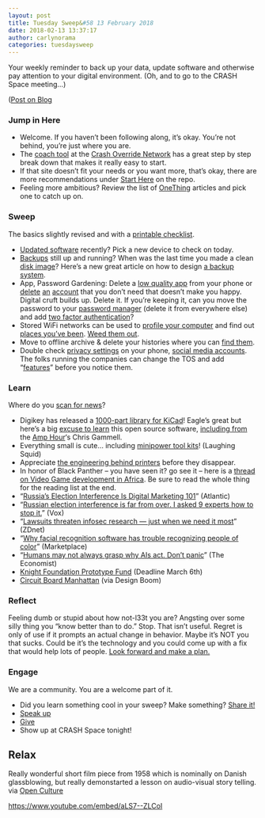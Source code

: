 ```yaml
---
layout: post
title: Tuesday Sweep&#58 13 February 2018
date: 2018-02-13 13:37:17
author: carlynorama
categories: tuesdaysweep
---
```



Your weekly reminder to back up your data, update software and otherwise pay attention to your digital environment. (Oh, and to go to the CRASH Space meeting…)

([Post on Blog](https://blog.crashspace.org/2018/02/tuesday-sweep-20-february-2018/)

### Jump in Here

*   Welcome. If you haven’t been following along, it’s okay. You’re not behind, you’re just where you are.
*   The [coach tool](http://www.crashoverridenetwork.com/coach.html) at the [Crash Override Network](http://www.crashoverridenetwork.com/) has a great step by step break down that makes it really easy to start.
*   If that site doesn’t fit your needs or you want more, that’s okay, there are more recommendations under [Start Here](https://carlynorama.github.io/tuesday/start/) on the repo.
*   Feeling more ambitious? Review the list of [OneThing](https://blog.crashspace.org/tag/onething/) articles and pick one to catch up on.

### Sweep

The basics slightly revised and with a [printable checklist](https://carlynorama.github.io/tuesday/sweep/printable_checklist.html).

*   [Updated software](https://blog.crashspace.org/2016/12/one-thing-to-do-today-tuesday-routine-update-everything/) recently? Pick a new device to check on today.
*   [Backups](https://blog.crashspace.org/2016/11/one-thing-to-do-today-tuesday-sweep-where-are-your-backups/) still up and running? When was the last time you made a clean [disk image](https://blog.crashspace.org/2017/01/one-thing-to-do-today-keep-a-clean-disk-image-on-hand/)? Here’s a new great article on how to design [a backup system](https://www.grahamcluley.com/create-robust-data-backup-plan-make-sure-works/).
*   App, Password Gardening: Delete a [low quality app](https://blog.crashspace.org/2016/12/one-thing-to-do-today-institute-beyonce-rules-for-vetting-apps/) from your phone or [delete](https://blog.crashspace.org/2016/12/one-thing-to-do-today-turn-off-image-loading-for-email/) [an](https://blog.crashspace.org/2016/12/one-thing-to-do-today-turn-off-image-loading-for-email/) [account](https://blog.crashspace.org/2016/11/one-thing-to-do-today-delete-your-account/) that you don’t need that doesn’t make you happy. Digital cruft builds up. Delete it. If you’re keeping it, can you move the password to your [password manager](https://blog.crashspace.org/2016/11/one-thing-to-do-today-what-passwords-do-you-have-anyway/) (delete it from everywhere else) and add [two factor authentication](https://blog.crashspace.org/2016/11/one-thing-to-do-today-enable-two-factor-authorization/)?
*   Stored WiFi networks can be used to [profile your computer](https://www.theatlantic.com/technology/archive/2017/04/when-apps-collude-to-steal-your-data/522177/) and find out [places you’ve been](https://www.eff.org/deeplinks/2014/07/your-android-device-telling-world-where-youve-been). [Weed them out](http://www.tomsguide.com/faq/id-2322427/erase-previous-connections-laptop.html).
*   Move to offline archive & delete your histories where you can [find them](https://support.google.com/accounts/answer/7028918).
*   Double check [privacy settings](https://blog.crashspace.org/2016/12/one-thing-to-do-today-if-one-must-use-social-media-follow-army-rules/) on your phone, [social media accounts](https://ssd.eff.org/en/module/protecting-yourself-social-networks). The folks running the companies can change the TOS and add “[features](https://ssd.eff.org/en/module/facebook-groups-reducing-risks)” before you notice them.

### Learn

Where do you [scan for news](https://crashspace.github.io/tuesday/)?

*   Digikey has released a [1000-part library for KiCad](https://www.electronicsweekly.com/news/kicad-big-news-schematic-capture-says-digi-key-2018-02/)! Eagle’s great but here’s a big [excuse to learn](http://kicad-pcb.org/help/tutorials/) this open source software, [including from](https://www.youtube.com/watch?v=eSRt5r28oHw&list=PLy2022BX6EsrSzOcmuhV9A3bnEY3KSZOO&ab_channel=ContextualElectronics) the [Amp Hour](https://theamphour.com)‘s Chris Gammell.
*   Everything small is cute… including [minipower tool kits](https://laughingsquid.com/mini-diy-table-saw-drop-saw/)! (Laughing Squid)
*   Appreciate [the engineering behind printers](https://www.newyorker.com/magazine/2018/02/12/why-paper-jams-persist) before they disappear.
*   In honor of Black Panther – you have seen it? go see it – here is a [thread on Video Game development in Africa](https://twitter.com/_benjamming/status/965634880406278151). Be sure to read the whole thing for the reading list at the end.
*   “[Russia’s Election Interference Is Digital Marketing 101](https://www.theatlantic.com/international/archive/2018/02/russia-trump-election-facebook-twitter-advertising/553676/)” (Atlantic)
*   “[Russian election interference is far from over. I asked 9 experts how to stop it.](https://www.vox.com/policy-and-politics/2018/2/19/17023240/election-2018-russia-interference-stop-prevent)” (Vox)
*   “[Lawsuits threaten infosec research — just when we need it most](http://www.zdnet.com/google-amp/article/chilling-effect-lawsuits-threaten-security-research-need-it-most/)” (ZDnet)
*   “[Why facial recognition software has trouble recognizing people of color](https://www.marketplace.org/2018/02/13/tech/why-algorithms-may-have-trouble-recognizing-your-face)” (Marketplace)
*   “[Humans may not always grasp why AIs act. Don’t panic](https://www.economist.com/news/leaders/21737033-humans-are-inscrutable-too-existing-rules-and-regulations-can-apply-artificial)” (The Economist)
*   [Knight Foundation Prototype Fund](https://www.knightfoundation.org/challenges/knight-prototype-fund/) (Deadline March 6th)
*   [Circuit Board Manhattan](https://www.designboom.com/art/zayd-menk-manhattan-model-recycling-02-16-2018/) (via Design Boom)

### Reflect

Feeling dumb or stupid about how not-l33t you are? Angsting over some silly thing you “know better than to do.” Stop. That isn’t useful. Regret is only of use if it prompts an actual change in behavior. Maybe it’s NOT you that sucks. Could be it’s the technology and you could come up with a fix that would help lots of people. [Look forward and make a plan.](https://blog.crashspace.org/2016/11/one-thing-to-do-today-add-self-review-to-tuesday-checklist/)

### Engage

We are a community. You are a welcome part of it.

*   Did you learn something cool in your sweep? Make something? [Share it!](https://blog.crashspace.org/2017/05/tuesday-sweep-9-may-2017/)
*   [Speak up](https://blog.crashspace.org/2016/12/one-thing-to-do-today-collect-phone-numbers-for-future-tuesday-sweeps/)
*   [Give](https://blog.crashspace.org/2016/11/one-thing-to-do-today-plan-a-way-to-give-to-the-cause-regularly/)
*   Show up at CRASH Space tonight!

## Relax

Really wonderful short film piece from 1958 which is nominally on Danish glassblowing, but really demonstarted a lesson on audio-visual story telling. via [Open Culture](http://www.openculture.com/2016/03/glass-1958.html)

<https://www.youtube.com/embed/aLS7--ZLCoI>
